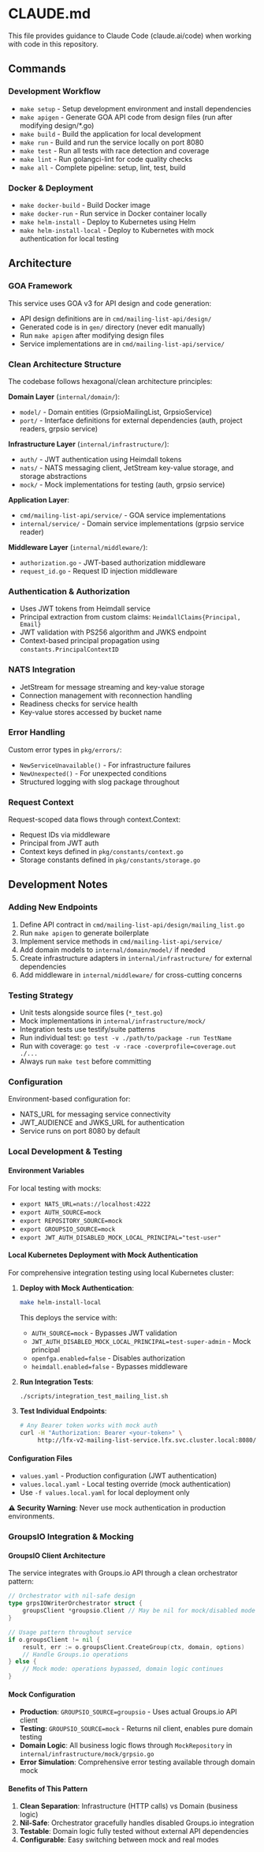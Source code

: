 # CLAUDE.md

This file provides guidance to Claude Code (claude.ai/code) when working with code in this repository.

## Commands

### Development Workflow
- `make setup` - Setup development environment and install dependencies
- `make apigen` - Generate GOA API code from design files (run after modifying design/*.go)
- `make build` - Build the application for local development
- `make run` - Build and run the service locally on port 8080
- `make test` - Run all tests with race detection and coverage
- `make lint` - Run golangci-lint for code quality checks
- `make all` - Complete pipeline: setup, lint, test, build

### Docker & Deployment
- `make docker-build` - Build Docker image
- `make docker-run` - Run service in Docker container locally
- `make helm-install` - Deploy to Kubernetes using Helm
- `make helm-install-local` - Deploy to Kubernetes with mock authentication for local testing

## Architecture

### GOA Framework
This service uses GOA v3 for API design and code generation:
- API design definitions are in `cmd/mailing-list-api/design/`
- Generated code is in `gen/` directory (never edit manually)
- Run `make apigen` after modifying design files
- Service implementations are in `cmd/mailing-list-api/service/`

### Clean Architecture Structure
The codebase follows hexagonal/clean architecture principles:

**Domain Layer** (`internal/domain/`):
- `model/` - Domain entities (GrpsioMailingList, GrpsioService)
- `port/` - Interface definitions for external dependencies (auth, project readers, grpsio service)

**Infrastructure Layer** (`internal/infrastructure/`):
- `auth/` - JWT authentication using Heimdall tokens
- `nats/` - NATS messaging client, JetStream key-value storage, and storage abstractions
- `mock/` - Mock implementations for testing (auth, grpsio service)

**Application Layer**:
- `cmd/mailing-list-api/service/` - GOA service implementations
- `internal/service/` - Domain service implementations (grpsio service reader)

**Middleware Layer** (`internal/middleware/`):
- `authorization.go` - JWT-based authorization middleware
- `request_id.go` - Request ID injection middleware

### Authentication & Authorization
- Uses JWT tokens from Heimdall service
- Principal extraction from custom claims: `HeimdallClaims{Principal, Email}`
- JWT validation with PS256 algorithm and JWKS endpoint
- Context-based principal propagation using `constants.PrincipalContextID`

### NATS Integration
- JetStream for message streaming and key-value storage
- Connection management with reconnection handling
- Readiness checks for service health
- Key-value stores accessed by bucket name

### Error Handling
Custom error types in `pkg/errors/`:
- `NewServiceUnavailable()` - For infrastructure failures
- `NewUnexpected()` - For unexpected conditions
- Structured logging with slog package throughout

### Request Context
Request-scoped data flows through context.Context:
- Request IDs via middleware
- Principal from JWT auth
- Context keys defined in `pkg/constants/context.go`
- Storage constants defined in `pkg/constants/storage.go`

## Development Notes

### Adding New Endpoints
1. Define API contract in `cmd/mailing-list-api/design/mailing_list.go`
2. Run `make apigen` to generate boilerplate
3. Implement service methods in `cmd/mailing-list-api/service/`
4. Add domain models to `internal/domain/model/` if needed
5. Create infrastructure adapters in `internal/infrastructure/` for external dependencies
6. Add middleware in `internal/middleware/` for cross-cutting concerns

### Testing Strategy
- Unit tests alongside source files (`*_test.go`)
- Mock implementations in `internal/infrastructure/mock/`
- Integration tests use testify/suite patterns
- Run individual test: `go test -v ./path/to/package -run TestName`
- Run with coverage: `go test -v -race -coverprofile=coverage.out ./...`
- Always run `make test` before committing

### Configuration
Environment-based configuration for:
- NATS_URL for messaging service connectivity  
- JWT_AUDIENCE and JWKS_URL for authentication
- Service runs on port 8080 by default

### Local Development & Testing

#### Environment Variables
For local testing with mocks:
- `export NATS_URL=nats://localhost:4222`
- `export AUTH_SOURCE=mock`
- `export REPOSITORY_SOURCE=mock`
- `export GROUPSIO_SOURCE=mock`
- `export JWT_AUTH_DISABLED_MOCK_LOCAL_PRINCIPAL="test-user"`

#### Local Kubernetes Deployment with Mock Authentication
For comprehensive integration testing using local Kubernetes cluster:

1. **Deploy with Mock Authentication**:
   ```bash
   make helm-install-local
   ```
   This deploys the service with:
   - `AUTH_SOURCE=mock` - Bypasses JWT validation
   - `JWT_AUTH_DISABLED_MOCK_LOCAL_PRINCIPAL=test-super-admin` - Mock principal
   - `openfga.enabled=false` - Disables authorization 
   - `heimdall.enabled=false` - Bypasses middleware

2. **Run Integration Tests**:
   ```bash
   ./scripts/integration_test_mailing_list.sh
   ```

3. **Test Individual Endpoints**:
   ```bash
   # Any Bearer token works with mock auth
   curl -H "Authorization: Bearer <your-token>" \
        http://lfx-v2-mailing-list-service.lfx.svc.cluster.local:8080/services
   ```

#### Configuration Files
- `values.yaml` - Production configuration (JWT authentication)
- `values.local.yaml` - Local testing override (mock authentication)
- Use `-f values.local.yaml` for local deployment only

**⚠️ Security Warning**: Never use mock authentication in production environments.

### GroupsIO Integration & Mocking

#### GroupsIO Client Architecture
The service integrates with Groups.io API through a clean orchestrator pattern:

```go
// Orchestrator with nil-safe design
type grpsIOWriterOrchestrator struct {
    groupsClient *groupsio.Client // May be nil for mock/disabled mode
}

// Usage pattern throughout service
if o.groupsClient != nil {
    result, err := o.groupsClient.CreateGroup(ctx, domain, options)
    // Handle Groups.io operations
} else {
    // Mock mode: operations bypassed, domain logic continues
}
```

#### Mock Configuration
- **Production**: `GROUPSIO_SOURCE=groupsio` - Uses actual Groups.io API client
- **Testing**: `GROUPSIO_SOURCE=mock` - Returns nil client, enables pure domain testing
- **Domain Logic**: All business logic flows through `MockRepository` in `internal/infrastructure/mock/grpsio.go`
- **Error Simulation**: Comprehensive error testing available through domain mock

#### Benefits of This Pattern
1. **Clean Separation**: Infrastructure (HTTP calls) vs Domain (business logic)
2. **Nil-Safe**: Orchestrator gracefully handles disabled Groups.io integration
3. **Testable**: Domain logic fully tested without external API dependencies
4. **Configurable**: Easy switching between mock and real modes